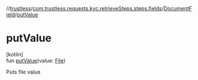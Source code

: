 //[trustless](../../../index.md)/[com.trustless.requests.kyc.retrieveSteps.steps.fields](../index.md)/[DocumentField](index.md)/[putValue](put-value.md)

# putValue

[kotlin]\
fun [putValue](put-value.md)(value: [File](https://developer.android.com/reference/kotlin/java/io/File.html))

Puts file value
